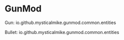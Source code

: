 # GunMod
Gun: io.github.mysticalmike.gunmod.common.entities

Bullet: io.github.mysticalmike.gunmod.common.entities
